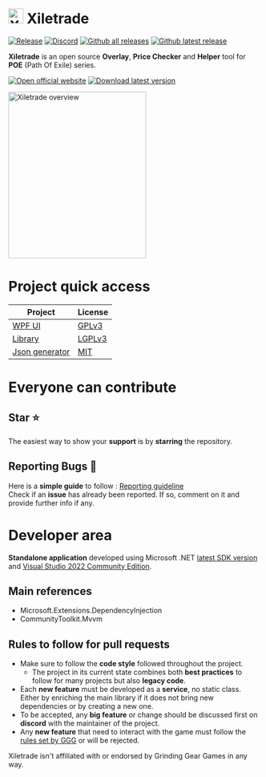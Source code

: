 # <img src="https://i.imgur.com/dhWQgtY.png" width="30" height="30" alt="Xiletrade logo"> Xiletrade
[![Release](https://img.shields.io/github/release/maxensas/xiletrade.svg)](https://github.com/maxensas/xiletrade/releases/) 
[![Discord](https://img.shields.io/static/v1?label=Join&message=Discord&color=7289da&logo=discord)](https://discord.gg/AXP5VntYgA) 
[![Github all releases](https://img.shields.io/github/downloads/maxensas/xiletrade/total.svg)](https://GitHub.com/maxensas/xiletrade/releases/) [![Github latest release](https://img.shields.io/github/downloads/maxensas/xiletrade/latest/total.svg)](https://GitHub.com/maxensas/xiletrade/releases/)

**Xiletrade** is an open source **Overlay**, **Price Checker** and **Helper** tool for **POE** (Path Of Exile) series.  

[<img src="https://github.com/user-attachments/assets/7e2ad410-7508-4348-b968-cc0dbbf5b10e" alt="Open official website" />](https://maxensas.github.io/xiletrade/)
[<img src="https://github.com/user-attachments/assets/c3664da6-b66b-49ef-b3c9-992ae7749dd7" alt="Download latest version" />](https://github.com/maxensas/xiletrade/releases/latest/download/Xiletrade_win-x64.7z)

<img width="275" height="332" src="https://github.com/user-attachments/assets/ba015744-ccc2-4bcb-87e1-e07165fcdb33" alt="Xiletrade overview">

# Project quick access
| Project | License |
|---------|---------|
| [WPF UI](https://github.com/maxensas/xiletrade/tree/master/src/Xiletrade) | [GPLv3](https://github.com/maxensas/xiletrade/blob/master/licenses/LICENSE_Xiletrade) |
| [Library](https://github.com/maxensas/xiletrade/tree/master/src/Xiletrade.Library) | [LGPLv3](https://github.com/maxensas/xiletrade/blob/master/licenses/LICENSE_XiletradeLibrary) |
| [Json generator](https://github.com/maxensas/xiletrade/tree/master/src/Xiletrade.Json) | [MIT](https://github.com/maxensas/xiletrade/blob/master/licenses/LICENSE_XiletradeJson) |


# Everyone can contribute
## Star :star:
The easiest way to show your **support** is by **starring** the repository.

## Reporting Bugs :bug:
Here is a **simple guide** to follow : [Reporting guideline](https://github.com/maxensas/xiletrade/issues/48)   
Check if an **issue** has already been reported. If so, comment on it and provide further info if any.

# Developer area

**Standalone application** developed using Microsoft .NET [latest SDK version](https://dotnet.microsoft.com/en-us/download) and [Visual Studio 2022 Community Edition](https://visualstudio.microsoft.com/vs/community/).

## Main references

- Microsoft.Extensions.DependencyInjection  
- CommunityToolkit.Mvvm

## Rules to follow for pull requests
* Make sure to follow the **code style** followed throughout the project.
	- The project in its current state combines both **best practices** to follow for many projects but also **legacy code**.
* Each **new feature** must be developed as a **service**, no static class. Either by enriching the main library if it does not bring new dependencies or by creating a new one.
* To be accepted, any **big feature** or change should be discussed first on **discord** with the maintainer of the project.
* Any **new feature** that need to interact with the game must follow the [rules set by GGG](https://www.pathofexile.com/developer/docs/index#policy) or will be rejected.

Xiletrade isn't affiliated with or endorsed by Grinding Gear Games in any way.<br>